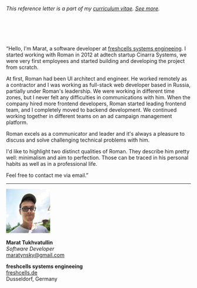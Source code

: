 _This reference letter is a part of my [curriculum vitae](/cv.html). [See&nbsp;more](./)._

# &nbsp;

<p class="quote">&#8220;Hello, I'm Marat, a software developer at
<a href="https://www.freshcells.de">freshcells systems engineeing</a>.
I started working with Roman in 2012 at adtech startup Cinarra
Systems, we were very first employees and started building and
developing the project from scratch.

At first, Roman had been UI architect and engineer. He worked
remotely as a contractor and I was working as full-stack web developer
based in Russia, partially under Roman's leadership.  We were working
in different time zones, but I never felt any difficulties in
communications with him. When the company hired more frontend
developers, Roman started leading frontend team, and I completely
moved to backend development. We continued working together in
different teams on an ad campaign management platform.

Roman excels as a communicator and leader and it's always a pleasure
to discuss and solve challenging technical problems with him.

I'd like to highlight two distinct qualities of Roman. They describe
him pretty well: minimalism and aim to perfection. Those can be
traced in his personal habits as well as in a professional life.

Feel free to contact me via email.&#8221;

---

<img src="mt.jpeg" class="avatar">

**Marat Tukhvatullin**<br>
_Software Developer_<br>
maratynsky@gmail.com<br>

**freshcells systems engineeing**<br>
[freshcells.de](https://www.freshcells.de/en/)<br>
Dusseldorf, Germany
